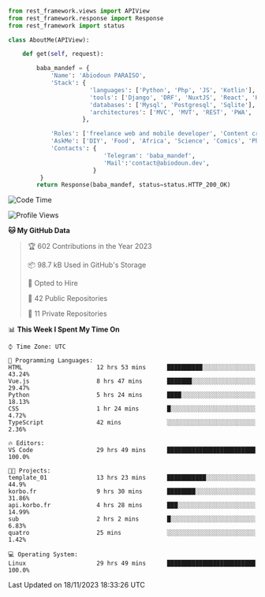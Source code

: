 ###
```python
from rest_framework.views import APIView
from rest_framework.response import Response
from rest_framework import status

class AboutMe(APIView):

    def get(self, request):

        baba_mandef = {
            'Name': 'Abiodoun PARAISO',
            'Stack': {
                       'languages': ['Python', 'Php', 'JS', 'Kotlin'],
                       'tools': ['Django', 'DRF', 'NuxtJS', 'React', 'Kotlin', 'Electron'],
                       'databases': ['Mysql', 'Postgresql', 'Sqlite'],
                       'architectures': ['MVC', 'MVT', 'REST', 'PWA', 'SPA', 'MicroServices']
                     },

            'Roles': ['freelance web and mobile developer', 'Content creator', 'Teacher', 'Mentor'],
            'AskMe': ['DIY', 'Food', 'Africa', 'Science', 'Comics', 'Photography', 'Tech', 'Programming'],
            'Contacts': {
                           'Telegram': 'baba_mandef',
                           'Mail':'contact@abiodoun.dev',
                        }
         }
        return Response(baba_mandef, status=status.HTTP_200_OK)

```                    

<!--START_SECTION:waka-->
![Code Time](http://img.shields.io/badge/Code%20Time-875%20hrs%2029%20mins-blue)

![Profile Views](http://img.shields.io/badge/Profile%20Views-2-blue)

**🐱 My GitHub Data** 

> 🏆 602 Contributions in the Year 2023
 > 
> 📦 98.7 kB Used in GitHub's Storage 
 > 
> 💼 Opted to Hire
 > 
> 📜 42 Public Repositories 
 > 
> 🔑 11 Private Repositories  
 > 
📊 **This Week I Spent My Time On** 

```text
⌚︎ Time Zone: UTC

💬 Programming Languages: 
HTML                     12 hrs 53 mins      ██████████░░░░░░░░░░░░░░░   43.24% 
Vue.js                   8 hrs 47 mins       ███████░░░░░░░░░░░░░░░░░░   29.47% 
Python                   5 hrs 24 mins       ████░░░░░░░░░░░░░░░░░░░░░   18.13% 
CSS                      1 hr 24 mins        █░░░░░░░░░░░░░░░░░░░░░░░░   4.72% 
TypeScript               42 mins             ░░░░░░░░░░░░░░░░░░░░░░░░░   2.36%

🔥 Editors: 
VS Code                  29 hrs 49 mins      █████████████████████████   100.0%

🐱‍💻 Projects: 
template_01              13 hrs 23 mins      ███████████░░░░░░░░░░░░░░   44.9% 
korbo.fr                 9 hrs 30 mins       ████████░░░░░░░░░░░░░░░░░   31.86% 
api.korbo.fr             4 hrs 28 mins       ███░░░░░░░░░░░░░░░░░░░░░░   14.99% 
sub                      2 hrs 2 mins        █░░░░░░░░░░░░░░░░░░░░░░░░   6.83% 
quatro                   25 mins             ░░░░░░░░░░░░░░░░░░░░░░░░░   1.42%

💻 Operating System: 
Linux                    29 hrs 49 mins      █████████████████████████   100.0%

```


 Last Updated on 18/11/2023 18:33:26 UTC
<!--END_SECTION:waka-->
